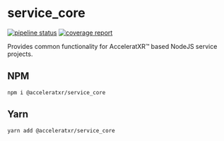 # service_core

[![pipeline status](https://gitlab.com/AcceleratXR/composerjs/composer-service-core/badges/master/pipeline.svg)](https://gitlab.com/AcceleratXR/composerjs/composer-service-core/-/commits/master)
[![coverage report](https://gitlab.com/AcceleratXR/composerjs/composer-service-core/badges/master/coverage.svg)](https://gitlab.com/AcceleratXR/composerjs/composer-service-core/-/commits/master)

Provides common functionality for AcceleratXR™ based NodeJS service projects.

## NPM
```
npm i @acceleratxr/service_core
```

## Yarn
```
yarn add @acceleratxr/service_core
```
